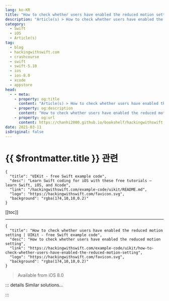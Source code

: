 ```yaml
---
lang: ko-KR
title: "How to check whether users have enabled the reduced motion setting"
description: "Article(s) > How to check whether users have enabled the reduced motion setting"
category:
  - Swift
  - iOS
  - Article(s)
tag: 
  - blog
  - hackingwithswift.com
  - crashcourse
  - swift
  - swift-5.10
  - ios
  - ios-8.0
  - xcode
  - appstore
head:
  - - meta:
    - property: og:title
      content: "Article(s) > How to check whether users have enabled the reduced motion setting"
    - property: og:description
      content: "How to check whether users have enabled the reduced motion setting"
    - property: og:url
      content: https://chanhi2000.github.io/bookshelf/hackingwithswift.com/example-code/uikit/how-to-check-whether-users-have-enabled-the-reduced-motion-setting.html
date: 2021-03-11
isOriginal: false
---
```


# {{ $frontmatter.title }} 관련

```component VPCard
{
  "title": "UIKit - free Swift example code",
  "desc": "Learn Swift coding for iOS with these free tutorials – learn Swift, iOS, and Xcode",
  "link": "/hackingwithswift.com/example-code/uikit/README.md",
  "logo": "https://hackingwithswift.com/favicon.svg",
  "background": "rgba(174,10,10,0.2)"
}
```

[[toc]]

---

```component VPCard
{
  "title": "How to check whether users have enabled the reduced motion setting | UIKit - free Swift example code",
  "desc": "How to check whether users have enabled the reduced motion setting",
  "link": "https://hackingwithswift.com/example-code/uikit/how-to-check-whether-users-have-enabled-the-reduced-motion-setting",
  "logo": "https://hackingwithswift.com/favicon.svg",
  "background": "rgba(174,10,10,0.2)"
}
```

> Available from iOS 8.0

<!-- TODO: 작성 -->

<!--
There’s a lot of animation in UIKit, and many users find it either distracting or hard to follow. As a result, iOS has a Reduce Motion accessibility setting that disables many animation and parallax effects, and simplifies most others – at least in their own apps.

If you want to follow suit – and you should – all you need to do is read the property `UIAccessibility.isReduceMotionEnabled`. This returns a boolean telling you whether the setting is active or not, so if it’s true you should take steps to animate differently or perhaps not at all.

-->

::: details Similar solutions…

<!--
/example-code/uikit/how-to-let-users-tap-on-a-uitableviewcell-while-editing-is-enabled">How to let users tap on a UITableViewCell while editing is enabled 
/quick-start/swiftui/how-to-detect-the-reduce-motion-accessibility-setting">How to detect the Reduce Motion accessibility setting 
/example-code/system/how-to-detect-low-power-mode-is-enabled">How to detect low power mode is enabled 
/example-code/system/how-to-use-core-motion-to-read-accelerometer-data">How to use Core Motion to read accelerometer data 
/example-code/system/how-to-check-whether-your-other-apps-are-installed">How to check whether your other apps are installed</a>
-->

:::

